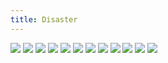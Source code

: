 ```yaml
---
title: Disaster
---
```


![](images/people-comics/part-7/p087.png)
![](images/people-comics/part-7/p088.png)
![](images/people-comics/part-7/p089.png)
![](images/people-comics/part-7/p090.png)
![](images/people-comics/part-7/p091.png)
![](images/people-comics/part-7/p092.png)
![](images/people-comics/part-7/p093.png)
![](images/people-comics/part-7/p094.png)
![](images/people-comics/part-7/p095.png)
![](images/people-comics/part-7/p096.png)
![](images/people-comics/part-7/p097.png)
![](images/people-comics/part-7/p098.png)